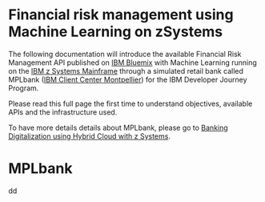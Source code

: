 # Financial risk management using Machine Learning on zSystems

The following documentation will introduce the available Financial Risk Management API published on [IBM Bluemix] with Machine Learning running on the [IBM z Systems Mainframe] through a simulated retail bank called MPLbank ([IBM Client Center Montpellier]) for the IBM Developer Journey Program.

Please read this full page the first time to understand objectives, available APIs and the infrastructure used.

To have more details details about MPLbank, please go to [Banking Digitalization using Hybrid Cloud with z Systems].

# MPLbank

dd


[IBM Bluemix]: https://www.ibm.com/us-en/marketplace/cloud-platform
[IBM z Systems Mainframe]: https://www-03.ibm.com/systems/z/
[IBM Client Center Montpellier]: https://www.ibm.com/ibm/clientcenter/montpellier/
[Banking Digitalization using Hybrid Cloud with z Systems]:https://github.com/IBM/Banking-digitalization-using-hybrid-cloud-with-zSystem